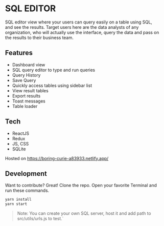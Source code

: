 # SQL EDITOR
SQL editor view where your users can query easily on a table using SQL, and see the results. Target users here are the data analysts of any organization, who will actually use the interface, query the data and pass on the results to their business team.
## Features
- Dashboard view
- SQL query editor to type and run queries
- Query History
- Save Query
- Quickly access tables using sidebar list
- View result tables
- Export results
- Toast messages
- Table loader
## Tech
- ReactJS
- Redux
- JS, CSS
- SQLite

Hosted on https://boring-curie-a83933.netlify.app/
## Development
Want to contribute? Great!
Clone the repo.
Open your favorite Terminal and run these commands.
```sh
yarn install
yarn start
```
> Note: You can create your own SQL server, host it and add path to src/utils/urls.js to test.`
